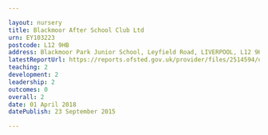```yaml
---

layout: nursery
title: Blackmoor After School Club Ltd
urn: EY103223
postcode: L12 9HB
address: Blackmoor Park Junior School, Leyfield Road, LIVERPOOL, L12 9HB
latestReportUrl: https://reports.ofsted.gov.uk/provider/files/2514594/urn/EY103223.pdf
teaching: 2
development: 2
leadership: 2
outcomes: 0
overall: 2
date: 01 April 2018 
datePublish: 23 September 2015

---
```

